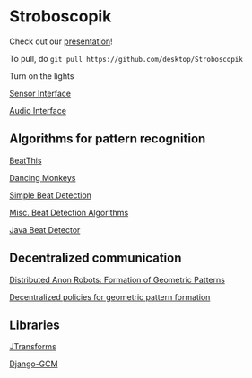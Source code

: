 Stroboscopik
============

Check out our [presentation](http://prezi.com/m0dxcadxulfd/stroboscopik/?kw=view-m0dxcadxulfd&rc=ref-27056729)!

To pull, do `git pull https://github.com/desktop/Stroboscopik`

Turn on the lights

[Sensor Interface](http://developer.android.com/guide/topics/sensors/sensors_overview.html)

[Audio Interface](http://stackoverflow.com/questions/4525206/android-audiorecord-class-process-live-mic-audio-quickly-set-up-callback-func)

Algorithms for pattern recognition
-----------------------------

[BeatThis](http://www.clear.rice.edu/elec301/Projects01/beat_sync/beatalgo.html)

[Dancing Monkeys](http://monket.net/files/dancingmonkeys/DancingMonkeys.pdf)

[Simple Beat Detection](http://www.cs.princeton.edu/~lieber/cos325/final/)

[Misc. Beat Detection Algorithms](http://archive.gamedev.net/archive/reference/programming/features/beatdetection/index.html)

[Java Beat Detector](http://www-scf.usc.edu/~ise575/a/projects/mooser/BeatDetector.htm)

Decentralized communication
---------------------------

[Distributed Anon Robots: Formation of Geometric Patterns](http://epubs.siam.org/doi/abs/10.1137/S009753979628292X)

[Decentralized policies for geometric pattern formation](http://ieeexplore.ieee.org/stamp/stamp.jsp?tp=&arnumber=4283108&tag=1)

Libraries
---------

[JTransforms](https://sites.google.com/site/piotrwendykier/software/jtransforms)

[Django-GCM](https://github.com/bogdal/django-gcm)
